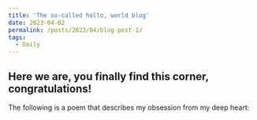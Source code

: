```yaml
---
title: 'The so-called hello, world blog'
date: 2023-04-02
permalink: /posts/2023/04/blog-post-1/
tags:
  - Daily
---
```


Here we are, you finally find this corner, congratulations!
---
The following is a poem that describes my obsession from my deep heart:
<!-- My research interest is deeply rooted in the obsession of pursueing optimum structures in  -->
